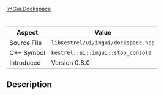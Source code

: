 [ImGui.Dockspace](index.md)
# 
| Aspect | Value |
| --- | --- |
| Source File | `libKestrel/ui/imgui/dockspace.hpp` |
| C++ Symbol | `kestrel::ui::imgui::stop_console` |
| Introduced | Version 0.8.0 |
## Description
